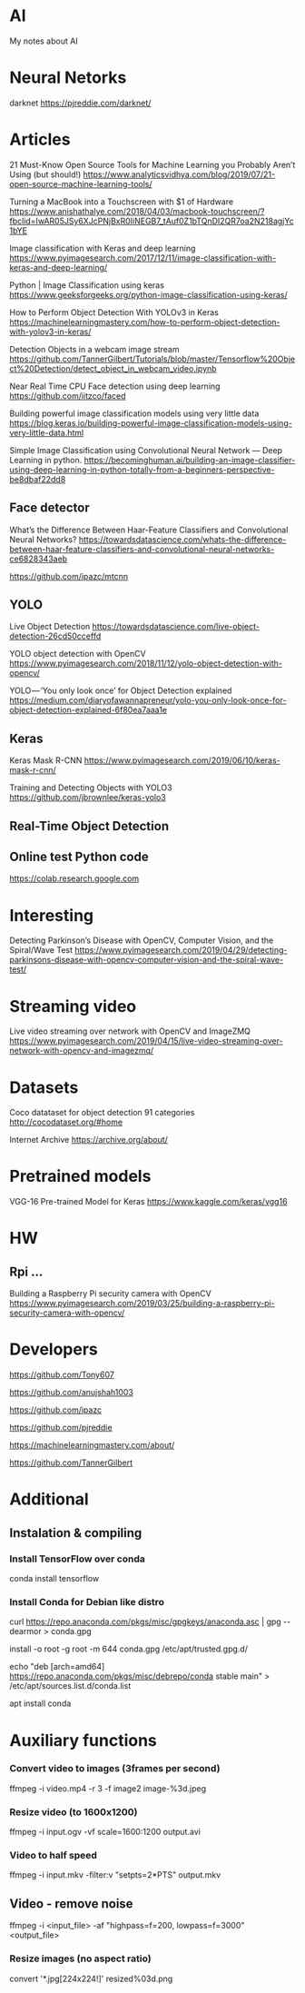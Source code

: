 # AI
My notes about AI

# Neural Netorks

darknet https://pjreddie.com/darknet/

# Articles

21 Must-Know Open Source Tools for Machine Learning you Probably Aren’t Using (but should!) https://www.analyticsvidhya.com/blog/2019/07/21-open-source-machine-learning-tools/

Turning a MacBook into a Touchscreen with $1 of Hardware https://www.anishathalye.com/2018/04/03/macbook-touchscreen/?fbclid=IwAR05JSy6XJcPNjBxR0IiNEGB7_tAuf0Z1bTQnDI2QR7oa2N218agjYc1bYE

Image classification with Keras and deep learning https://www.pyimagesearch.com/2017/12/11/image-classification-with-keras-and-deep-learning/

Python | Image Classification using keras https://www.geeksforgeeks.org/python-image-classification-using-keras/

How to Perform Object Detection With YOLOv3 in Keras https://machinelearningmastery.com/how-to-perform-object-detection-with-yolov3-in-keras/

Detection Objects in a webcam image stream https://github.com/TannerGilbert/Tutorials/blob/master/Tensorflow%20Object%20Detection/detect_object_in_webcam_video.ipynb

Near Real Time CPU Face detection using deep learning https://github.com/iitzco/faced

Building powerful image classification models using very little data https://blog.keras.io/building-powerful-image-classification-models-using-very-little-data.html

Simple Image Classification using Convolutional Neural Network — Deep Learning in python. https://becominghuman.ai/building-an-image-classifier-using-deep-learning-in-python-totally-from-a-beginners-perspective-be8dbaf22dd8

## Face detector

What’s the Difference Between Haar-Feature Classifiers and Convolutional Neural Networks? https://towardsdatascience.com/whats-the-difference-between-haar-feature-classifiers-and-convolutional-neural-networks-ce6828343aeb

https://github.com/ipazc/mtcnn

## YOLO

Live Object Detection https://towardsdatascience.com/live-object-detection-26cd50cceffd

YOLO object detection with OpenCV https://www.pyimagesearch.com/2018/11/12/yolo-object-detection-with-opencv/

YOLO — ‘You only look once’ for Object Detection explained https://medium.com/diaryofawannapreneur/yolo-you-only-look-once-for-object-detection-explained-6f80ea7aaa1e

## Keras

Keras Mask R-CNN https://www.pyimagesearch.com/2019/06/10/keras-mask-r-cnn/

Training and Detecting Objects with YOLO3 https://github.com/jbrownlee/keras-yolo3

## Real-Time Object Detection

## 

## Online test Python code

https://colab.research.google.com

# Interesting

Detecting Parkinson’s Disease with OpenCV, Computer Vision, and the Spiral/Wave Test https://www.pyimagesearch.com/2019/04/29/detecting-parkinsons-disease-with-opencv-computer-vision-and-the-spiral-wave-test/

# Streaming video

Live video streaming over network with OpenCV and ImageZMQ https://www.pyimagesearch.com/2019/04/15/live-video-streaming-over-network-with-opencv-and-imagezmq/

# Datasets

Coco datataset for object detection 91 categories http://cocodataset.org/#home

Internet Archive https://archive.org/about/

# Pretrained models

VGG-16 Pre-trained Model for Keras https://www.kaggle.com/keras/vgg16

# HW

## Rpi ...

Building a Raspberry Pi security camera with OpenCV https://www.pyimagesearch.com/2019/03/25/building-a-raspberry-pi-security-camera-with-opencv/

# Developers

https://github.com/Tony607

https://github.com/anujshah1003

https://github.com/ipazc

https://github.com/pjreddie

https://machinelearningmastery.com/about/

https://github.com/TannerGilbert

# Additional

## Instalation & compiling

### Install TensorFlow over conda

conda install tensorflow

### Install Conda for Debian like distro

curl https://repo.anaconda.com/pkgs/misc/gpgkeys/anaconda.asc | gpg --dearmor > conda.gpg

install -o root -g root -m 644 conda.gpg /etc/apt/trusted.gpg.d/

echo "deb [arch=amd64] https://repo.anaconda.com/pkgs/misc/debrepo/conda stable main" > /etc/apt/sources.list.d/conda.list

apt install conda

# Auxiliary functions

### Convert video to images (3frames per second)

ffmpeg -i video.mp4 -r 3 -f image2 image-%3d.jpeg

### Resize video (to 1600x1200)

ffmpeg -i input.ogv -vf scale=1600:1200 output.avi

### Video to half speed

ffmpeg -i input.mkv -filter:v "setpts=2*PTS" output.mkv

## Video - remove noise

ffmpeg -i <input_file> -af "highpass=f=200, lowpass=f=3000" <output_file>

### Resize images (no aspect ratio)

convert '*.jpg[224x224!]' resized%03d.png
